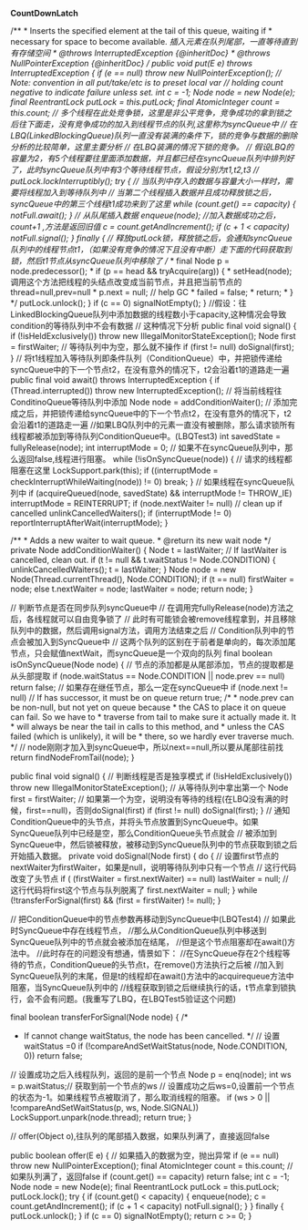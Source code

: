 **CountDownLatch**

  /**
     * Inserts the specified element at the tail of this queue, waiting if
     * necessary for space to become available.
     *插入元素在队列尾部，一直等待直到有存储空间
     * @throws InterruptedException {@inheritDoc}
     * @throws NullPointerException {@inheritDoc}
     */
    public void put(E e) throws InterruptedException {
        if (e == null) throw new NullPointerException();
        // Note: convention in all put/take/etc is to preset local var
        // holding count negative to indicate failure unless set.
        int c = -1;
        Node<E> node = new Node<E>(e);
        final ReentrantLock putLock = this.putLock;
        final AtomicInteger count = this.count;
        // 多个线程在此处竞争锁，这里是非公平竞争，竞争成功的拿到锁之后往下面走，没有竞争成功的加入到线程节点的队列,这里称为syncQueue中
     // 在LBQ(LinkedBlockingQueue)队列一直没有装满的条件下，锁的竞争与数据的删除分析的比较简单，这里主要分析
     // 在LBQ装满的情况下锁的竞争。
     // 假设LBQ的容量为2，有5个线程要往里面添加数据，并且都已经在syncQueue队列中排列好了，此时syncQueue队列中有3个等待线程节点，假设分别为t1,t2,t3
     // 
        putLock.lockInterruptibly();
        try {
              // 当队列中存入的数据与容量大小一样时，需要将线程加入到等待队列中
              // 当第二个线程插入数据并且成功释放锁之后，syncQueue中的第三个线程t1成功来到了这里
            while (count.get() == capacity) {
                notFull.await();
            }
            // 从队尾插入数据
            enqueue(node);
            //加入数据成功之后，count+1 ,方法是返回旧值
            c = count.getAndIncrement();
            if (c + 1 < capacity)
                notFull.signal();
        } finally {
        // 释放putLock锁，释放锁之后，会通知syncQueue队列中的线程节点t1，（如果没有竞争的情况下且没有中断）走下面的代码获取到锁，然后t1节点从syncQueue队列中移除了
        /**
        *   final Node p = node.predecessor();
               *          if (p == head && tryAcquire(arg)) {
               *              setHead(node);调用这个方法把线程的头结点改变成当前节点，并且把当前节点的thread=null,prev=null
                *             p.next = null; // help GC
                 *            failed = false;
                  *           return;
                *         }
        */
            putLock.unlock();
        }
        if (c == 0)
            signalNotEmpty();
    }
    //假设：往LinkedBlockingQueue队列中添加数据的线程数小于capacity,这种情况会导致condition的等待队列中不会有数据
    // 这种情况下分析
      public final void signal() {
                if (!isHeldExclusively())
                    throw new IllegalMonitorStateException();
                Node first = firstWaiter;
                // 等待队列中为空，那么就不操作
                if (first != null)
                    doSignal(first);
            }
    // 将t1线程加入等待队列即条件队列（ConditionQueue）中，并把锁传递给syncQueue中的下一个节点t2，在没有意外的情况下，t2会沿着t1的道路走一遍
      public final void await() throws InterruptedException {
                if (Thread.interrupted())
                    throw new InterruptedException();
                    // 将当前线程往ConditinoQueue等待队列中添加
                Node node = addConditionWaiter();
                // 添加完成之后，并把锁传递给syncQueue中的下一个节点t2，在没有意外的情况下，t2会沿着t1的道路走一遍
                //如果LBQ队列中的元素一直没有被删除，那么请求锁所有线程都被添加到等待队列ConditionQueue中。(LBQTest3)
                int savedState = fullyRelease(node);
                int interruptMode = 0;
                // 如果不在syncQueue队列中，那么返回false,线程进行阻塞。
                while (!isOnSyncQueue(node)) {
                // 请求的线程都阻塞在这里
                    LockSupport.park(this);
                    if ((interruptMode = checkInterruptWhileWaiting(node)) != 0)
                        break;
                }
                // 如果线程在syncQueue队列中
                if (acquireQueued(node, savedState) && interruptMode != THROW_IE)
                    interruptMode = REINTERRUPT;
                if (node.nextWaiter != null) // clean up if cancelled
                    unlinkCancelledWaiters();
                if (interruptMode != 0)
                    reportInterruptAfterWait(interruptMode);
            }


   /**
         * Adds a new waiter to wait queue.
         * @return its new wait node
         */
        private Node addConditionWaiter() {
            Node t = lastWaiter;
            // If lastWaiter is cancelled, clean out.
            if (t != null && t.waitStatus != Node.CONDITION) {
                unlinkCancelledWaiters();
                t = lastWaiter;
            }
            Node node = new Node(Thread.currentThread(), Node.CONDITION);
            if (t == null)
                firstWaiter = node;
            else
                t.nextWaiter = node;
            lastWaiter = node;
            return node;
        }

// 判断节点是否在同步队列syncQueue中
// 在调用完fullyRelease(node)方法之后，各线程就可以自由竞争锁了
// 此时有可能锁会被remove线程拿到，并且移除队列中的数据，然后调用signal方法，调用方法结束之后
// Condition队列中的节点会被加入到SyncQueue中
// 这两个队列的区别在于前者是单向的，每次添加尾节点，只会赋值nextWait，而syncQueue是一个双向的队列
   final boolean isOnSyncQueue(Node node) {
   // 节点的添加都是从尾部添加，节点的提取都是从头部提取
                if (node.waitStatus == Node.CONDITION || node.prev == null)
                    return false;
                    // 如果存在继任节点，那么一定在syncQueue中
                if (node.next != null) // If has successor, it must be on queue
                    return true;
                /*
                 * node.prev can be non-null, but not yet on queue because
                 * the CAS to place it on queue can fail. So we have to
                 * traverse from tail to make sure it actually made it.  It
                 * will always be near the tail in calls to this method, and
                 * unless the CAS failed (which is unlikely), it will be
                 * there, so we hardly ever traverse much.
                 */
                 // node刚刚才加入到syncQueue中，所以next==null,所以要从尾部往前找
                return findNodeFromTail(node);
            }
    
    
    
    
 public final void signal() {
 // 判断线程是否是独享模式
                if (!isHeldExclusively())
                    throw new IllegalMonitorStateException();
                    // 从等待队列中拿出第一个
                Node first = firstWaiter;
                // 如果第一个为空，说明没有等待的线程(在LBQ没有满的时候，first==null)，否则doSignal(first)
                if (first != null)
                    doSignal(first);
            }
 // 通知ConditionQueue中的头节点，并将头节点放置到SyncQueue中。如果SyncQueue队列中已经是空，那么ConditionQueue头节点就会
          // 被添加到SyncQueue中，然后锁被释放，被移动到SyncQueue队列中的节点获取到锁之后开始插入数据。
 private void doSignal(Node first) {
        do {
        // 设置first节点的nextWaiter为firstWaiter，如果是null，说明等待队列中只有一个节点
        // 这行代码改变了头节点
            if ( (firstWaiter = first.nextWaiter) == null)
                lastWaiter = null;
                // 这行代码将first这个节点与队列脱离了
            first.nextWaiter = null;
        } while (!transferForSignal(first) &&
                 (first = firstWaiter) != null);
    }

// 把ConditionQueue中的节点参数再移动到SyncQueue中(LBQTest4)
// 如果此时SyncQueue中存在线程节点，
//那么从ConditionQueue队列中移送到SyncQueue队列中的节点就会被添加在结尾，
//但是这个节点阻塞却在await()方法中。
//此时存在的问题没有想通，情景如下：
//在SyncQueue存在2个线程等待的节点，ConditionQueue的头节点t，在remove()方法执行之后被
//加入到SyncQueue队列的末尾，但是t的线程却在await()方法中的acquirequeue方法中阻塞，当SyncQueue队列中的
//线程获取到锁之后继续执行的话，t节点拿到锁执行，会不会有问题。(我重写了LBQ，在LBQTest5验证这个问题)

final boolean transferForSignal(Node node) {
/*
 * If cannot change waitStatus, the node has been cancelled.
 */
 // 设置waitStatus =0
if (!compareAndSetWaitStatus(node, Node.CONDITION, 0))
    return false;

// 设置成功之后入线程队列，返回的是前一个节点
Node p = enq(node);
int ws = p.waitStatus;// 获取到前一个节点的ws
// 设置成功之后ws=0,设置前一个节点的状态为-1。如果线程节点被取消了，那么取消线程的阻塞。
if (ws > 0 || !compareAndSetWaitStatus(p, ws, Node.SIGNAL))
LockSupport.unpark(node.thread);
return true;
}






// offer(Object o),往队列的尾部插入数据，如果队列满了，直接返回false

public boolean offer(E e) {
// 如果插入的数据为空，抛出异常
if (e == null) throw new NullPointerException();
final AtomicInteger count = this.count;
// 如果队列满了，返回false
if (count.get() == capacity)
    return false;
int c = -1;
Node<E> node = new Node<E>(e);
final ReentrantLock putLock = this.putLock;
putLock.lock();
try {
    if (count.get() < capacity) {
        enqueue(node);
        c = count.getAndIncrement();
        if (c + 1 < capacity)
            notFull.signal();
    }
} finally {
    putLock.unlock();
}
if (c == 0)
    signalNotEmpty();
return c >= 0;
}













